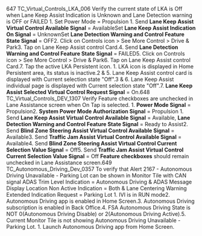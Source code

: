 647 TC_Virtual_Controls_LKA_006 Verify the current state of LKA is Off when Lane Keep Assist Indication is Unknown and Lane Detection warning is OFF or FAILED 1. Set Power Mode = Propulsion 1. Send **Lane Keep Assist Virtual Control Available Signal** = AvailableSet **Lane Keep Assist Indication On Signal** = UnknownSet **Lane Detection Warning and Control Feature State Signal** = OFF2. Click on Controls icon > See More Control > Drive & Park3. Tap on Lane Keep Assist control Card.4. Send **Lane Detection Warning and Control Feature State Signal** = FAILED5. Click on Controls icon > See More Control > Drive & Park6. Tap on Lane Keep Assist control Card.7. Tap the active LKA Persistent icon. 1. LKA icon is displayed in Home Persistent area, its status is inactive.2 & 5. Lane Keep Assist control card is displayed with Current selection state "Off".3 & 6. Lane Keep Assist individual page is displayed with Current selection state "Off".7. **Lane Keep Assist Selected Virtual Control Request Signal** = On.648 TC_Virtual_Controls_DEV_1307 Verify Feature checkboxes are unchecked in Lane Assistance screen when On Tap is selected. 1. **Power Mode Signal** = Propulsion2. **System Power Mode Authorization Signal** = Propulsion 1. Send **Lane Keep Assist Virtual Control Available Signal** = Available, **Lane Detection Warning and Control Feature State Signal** = Ready to Assist2. Send **Blind Zone Steering Assist Virtual Control Available Signal** = Available3. Send **Traffic Jam Assist Virtual Control Available Signal** = Available4. Send **Blind Zone Steering Assist Virtual Control Current Selection Value Signal** = Off5. Send **Traffic Jam Assist Virtual Control Current Selection Value Signal** = Off **Feature checkboxes** should remain unchecked in Lane Assistance screen.649 TC_Autonomous_Driving_Dev_0357 To verify that Alert 2167 - Autonomous Driving Unavailable - Parking Lot can be shown in Monitor Tile with CAN signal ADAS Trim Level Indication = Autonomous Driving & ADAS Message Display Location Non Active Indication = Both & Lane Centering Warning Extended Indication Request = Parking Lot 1. IVI is in RUN mode2. Autonomous Driving app is enabled in Home Screen.3. Autonomous Driving subscription is enabled in Back Office.4. FSA Autonomous Driving State is NOT 0(Autonomous Driving Disable) or 2(Autonomous Driving Active).5. Current Monitor Tile is not showing Autonomous Driving Unavailable - Parking Lot. 1. Launch Autonomous Driving app from Home Screen.